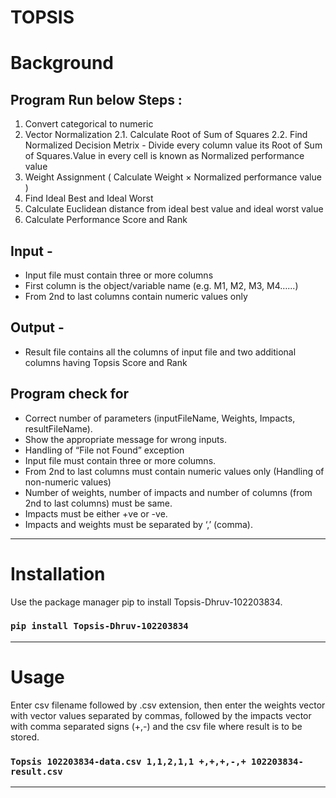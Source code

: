 # TOPSIS

# Background 
## Program Run below Steps :

1. Convert categorical to numeric
2. Vector Normalization
   2.1. Calculate Root of Sum of Squares
   2.2. Find Normalized Decision Metrix - Divide every column value its Root of Sum of Squares.Value in every cell is known as Normalized performance value
3. Weight Assignment ( Calculate Weight × Normalized performance value )
4. Find Ideal Best and Ideal Worst
5. Calculate Euclidean distance from ideal best value and ideal worst value
6. Calculate Performance Score and Rank

## Input  -
- Input file must contain three or more columns
- First column is the object/variable name (e.g. M1, M2, M3, M4…...)
- From 2nd to last columns contain numeric values only

## Output - 
- Result file contains all the columns of input file and two additional columns having 
Topsis Score and Rank

## Program check for 
- Correct number of parameters (inputFileName, Weights, Impacts, resultFileName).
- Show the appropriate message for wrong inputs.
- Handling of “File not Found” exception
- Input file must contain three or more columns.
- From 2nd to last columns must contain numeric values only (Handling of non-numeric values)
- Number of weights, number of impacts and number of columns (from 2nd to last columns) must 
be same.
- Impacts must be either +ve or -ve.
- Impacts and weights must be separated by ‘,’ (comma).

-----------------------------------------

# Installation
Use the package manager pip to install Topsis-Dhruv-102203834.

### `pip install Topsis-Dhruv-102203834`
-----------------------------------------
# Usage
Enter csv filename followed by .csv extension, then enter the weights vector with vector values separated by commas, followed by the impacts vector with comma separated signs (+,-) and the csv file where result is to be stored.

### `Topsis 102203834-data.csv 1,1,2,1,1 +,+,+,-,+ 102203834-result.csv`
-----------------------------------------
